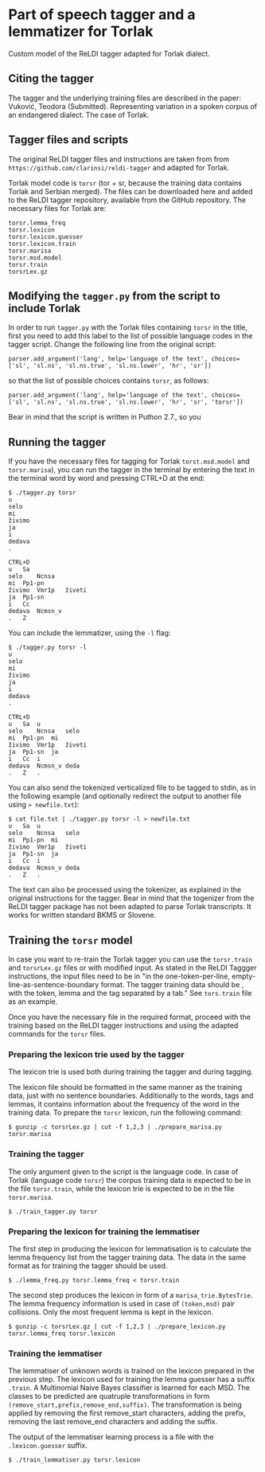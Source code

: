 # Part of speech tagger and a lemmatizer for Torlak

Custom model of the ReLDI tagger adapted for Torlak dialect.

## Citing the tagger

The tagger and the underlying training files are described in the paper:
Vuković, Teodora (Submitted). Representing variation in a spoken corpus of an endangered dialect. The case of Torlak.

## Tagger files and scripts

The original ReLDI tagger files and instructions are taken from from `https://github.com/clarinsi/reldi-tagger` and adapted for Torlak.

Torlak model code is `torsr` (tor + sr, because the training data contains Torlak and Serbian merged).
The files can be downloaded here and added to the ReLDI tagger repository, available from the GitHub repository. 
The necessary files for Torlak are:
```
torsr.lemma_freq
torsr.lexicon
torsr.lexicon.guesser
torsr.lexicon.train
torsr.marisa
torsr.msd.model
torsr.train
torsrLex.gz
```

## Modifying the `tagger.py` from the script to include Torlak

In order to run `tagger.py` with the Torlak files containing `torsr` in the title, first you need to add this label to the list of possible language codes in the tagger script. Change the following line from the original script:
```
parser.add_argument('lang', help='language of the text', choices=['sl', 'sl.ns', 'sl.ns.true', 'sl.ns.lower', 'hr', 'sr'])
```
so that the list of possible choices contains `torsr`, as follows:

```
parser.add_argument('lang', help='language of the text', choices=['sl', 'sl.ns', 'sl.ns.true', 'sl.ns.lower', 'hr', 'sr', 'torsr'])
```

Bear in mind that the script is written in Puthon 2.7., so you 

## Running the tagger

If you have the necessary files for tagging for Torlak `torst.msd.model` and `torsr.marisa`), you can run the tagger in the terminal by entering the text in the terminal word by word and pressing CTRL+D at the end:
```
$ ./tagger.py torsr
u
selo
mi
živimo
ja
i
dedava
.

CTRL+D
u	Sa
selo	Ncnsa
mi	Pp1-pn
živimo	Vmr1p	živeti
ja	Pp1-sn
i	Cc
dedava	Ncmsn_v
.	Z
```

You can include the lemmatizer, using the `-l` flag:
```
$ ./tagger.py torsr -l
u
selo
mi
živimo
ja
i
dedava
.

CTRL+D
u	Sa	u
selo	Ncnsa	selo
mi	Pp1-pn	mi
živimo	Vmr1p	živeti
ja	Pp1-sn	ja
i	Cc	i
dedava	Ncmsn_v	deda
.	Z	.
```

You can also send the tokenized verticalized file to be tagged to stdin, as in the following example (and optionally redirect the output to another file using `> newfile.txt`):

```
$ cat file.txt | ./tagger.py torsr -l > newfile.txt
u	Sa	u
selo	Ncnsa	selo
mi	Pp1-pn	mi
živimo	Vmr1p	živeti
ja	Pp1-sn	ja
i	Cc	i
dedava	Ncmsn_v	deda
.	Z	.
```

The text can also be processed using the tokenizer, as explained in the original instructions for the tagger. Bear in mind that the togenizer from the ReLDI tagger package has not been adapted to parse Torlak transcripts. It works for written standard BKMS or Slovene.

## Training the `torsr` model 

In case you want to re-train the Torlak tagger you can use the `torsr.train` and `torsrLex.gz` files or with modified input. As stated in the ReLDI Taggger instructions, the input files need to be in "in the one-token-per-line, empty-line-as-sentence-boundary format. The tagger training data should be , with the token, lemma and the tag separated by a tab." See `tors.train` file as an example. 

Once you have the necessary file in the required format, proceed with the training based on the ReLDI tagger instructions and using the adapted commands for the `torsr` files.

### Preparing the lexicon trie used by the tagger

The lexicon trie is used both during training the tagger and during tagging.

The lexicon file should be formatted in the same manner as the training data, just with no sentence boundaries. Additionally to the words, tags and lemmas, it contains information about the frequency of the word in the training data. To prepare the `torsr` lexicon, run the following command:

```
$ gunzip -c torsrLex.gz | cut -f 1,2,3 | ./prepare_marisa.py torsr.marisa

```

### Training the tagger

The only argument given to the script is the language code. In case of Torlak (language code `torsr`) the corpus training data is expected to be in the file `torsr.train`, while the lexicon trie is expected to be in the file `torsr.marisa`.

```
$ ./train_tagger.py torsr

```

### Preparing the lexicon for training the lemmatiser

The first step in producing the lexicon for lemmatisation is to calculate the lemma frequency list from the tagger training data. The data in the same format as for training the tagger should be used.

```
$ ./lemma_freq.py torsr.lemma_freq < torsr.train
```

The second step produces the lexicon in form of a `marisa_trie.BytesTrie`. The lemma frequency information is used in case of `(token,msd)` pair collisions. Only the most frequent lemma is kept in the lexicon.

```
$ gunzip -c torsrLex.gz | cut -f 1,2,3 | ./prepare_lexicon.py torsr.lemma_freq torsr.lexicon
```


### Training the lemmatiser

The lemmatiser of unknown words is trained on the lexicon prepared in the previous step. The lexicon used for training the lemma guesser has a suffix `.train`. A Multinomial Naive Bayes classifier is learned for each MSD. The classes to be predicted are quatruple transformations in form `(remove_start,prefix,remove_end,suffix)`. The transformation is being applied by removing the first remove_start characters, adding the prefix, removing the last remove_end characters and adding the suffix.

The output of the lemmatiser learning process is a file with the `.lexicon.guesser` suffix.

```
$ ./train_lemmatiser.py torsr.lexicon
```
